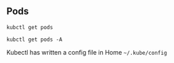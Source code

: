 ## Pods

``kubctl get pods``

``kubctl get pods -A``

Kubectl has written a config file in Home
``~/.kube/config``


